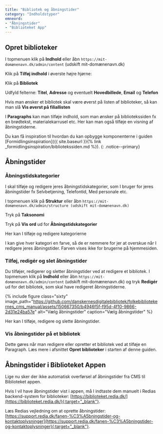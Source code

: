 ```yaml
---
title: "Bibliotek og åbningstider"
category: "Indholdstyper"
emneord:
- "Åbningstider"
- "Biblioteket App"
---
```


## Opret biblioteker

I topmenuen klik på **Indhold** eller åbn `https://mit-domænenavn.dk/admin/content` (udskift mit-domænenavn.dk)

Klik på **Tilføj indhold** i øverste højre hjørne:

Klik på **Bibliotek**

Udfyld felterne: **Titel**, **Adresse** og eventuelt **Hovedbillede**, **Email** og **Telefon**

Hvis man ønsker et bibliotek skal være øverst på listen af biblioteker, så kan man slå **Vis øverst på filiallisten**

I **Paragraphs** kan man tilføje indhold, som man ønsker på bibliotekssiden fx en brødtekst, materialekarrusel etc. Her kan man også tilføje en visning af åbningstiderne.

Du kan få inspiration til hvordan du kan opbygge komponenterne i guiden [Formidlingsinspiration]({{ site.baseurl }}{% link _formidlingsinspiration/bibliotekssiden.md %}).
{: .notice--primary}

## Åbningstider

### Åbningstidskategorier
I skal tilføje og redigere jeres åbningstidskategorier, som I bruger for jeres åbningstider fx Selvbetjening, Telefontid, Med personale etc.

I topmenuen klik på **Struktur** eller åbn `https://mit-domænenavn.dk/admin/structure (udskift mit-domænenavn.dk)`

Tryk på **Taksonomi**

Tryk på **Vis ord** ud for **Åbningstidskategorier**

Her kan I tilføje og redigere kategorierne

I kan give hver kategori en farve, så de er nemmere for jer at overskue når I redigere jeres åbningstider. Farven vises ikke for brugerne på hjemmesiden.

### Tilføj, redigér og slet åbningstider
Du tilføjer, redigerer og sletter åbningstider ved at redigere et bibliotek. I topmenuen klik på **Indhold** eller åbn `https://mit-domænenavn.dk/admin/content` (udskift mit-domænenavn.dk) og tryk **Redigér** ud for det bibliotek, som skal have redigeret åbningstiderne.

{% include figure class="sixty" image_path="https://github.com/danskernesdigitalebibliotek/folkebibliotekernes_cms_manual/assets/150667350/b4946f5f-f95d-4f10-9866-2d31e24ba57e" alt="Vælg åbningstider" caption="Vælg åbningstider" %}

Her kan I tilføje, redigere og slette åbningstider.

### Vis åbningstider på et bibliotek
Dette gøres når man redigere eller opretter et bibliotek ved at tilføje en Paragraph. Læs mere i afsnittet **Opret biblioteker** i starten af denne guiden.

## Åbningstider i Biblioteket Appen 
Lige nu sker der ikke automatisk overførsel af åbningstider fra CMS til Biblioteket appen. 

Hvis I vil have åbningstider vist i appen, må I indtaste dem manuelt i Redias backend-system for biblioteker: [https://biblioteket.redia.dk/](https://biblioteket.redia.dk/){:target="_blank"}. 

Læs Redias vejledning om at oprette åbningstider: [https://support.redia.dk/fanen-%C3%A5bningstider-og-kontaktoplysninger](https://support.redia.dk/fanen-%C3%A5bningstider-og-kontaktoplysninger){:target="_blank"}.

